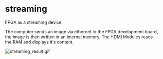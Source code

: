 # streaming
FPGA as a streaming device

The computer sends an image via ethernet to the FPGA development board, the image is then written in an internal memory. The HDMI Modules reads the RAM and displays it's content.

![streaming_result.gif](streaming_result.gif)